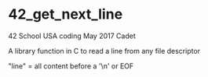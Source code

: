 # 42_get_next_line
42 School USA coding May 2017 Cadet


A library function in C to read a line from any file descriptor

"line" = all content before a '\n' or EOF
